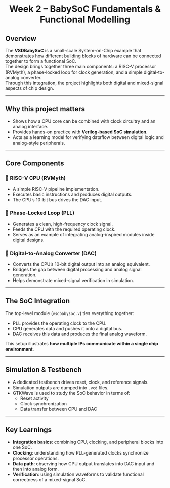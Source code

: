 <div align="center">
  
# Week 2 – BabySoC Fundamentals & Functional Modelling
</div>  


## Overview
The **VSDBabySoC** is a small-scale System-on-Chip example that demonstrates how different building blocks of hardware can be connected together to form a functional SoC.  
The design brings together three main components: a RISC-V processor (RVMyth), a phase-locked loop for clock generation, and a simple digital-to-analog converter.  
Through this integration, the project highlights both digital and mixed-signal aspects of chip design.

---

## Why this project matters
- Shows how a CPU core can be combined with clock circuitry and an analog interface.  
- Provides hands-on practice with **Verilog-based SoC simulation**.  
- Acts as a learning model for verifying dataflow between digital logic and analog-style peripherals.  

---

## Core Components

### 🔹 RISC-V CPU (RVMyth)
- A simple RISC-V pipeline implementation.  
- Executes basic instructions and produces digital outputs.  
- The CPU’s 10-bit bus drives the DAC input.

### 🔹 Phase-Locked Loop (PLL)
- Generates a clean, high-frequency clock signal.  
- Feeds the CPU with the required operating clock.  
- Serves as an example of integrating analog-inspired modules inside digital designs.

### 🔹 Digital-to-Analog Converter (DAC)
- Converts the CPU’s 10-bit digital output into an analog equivalent.  
- Bridges the gap between digital processing and analog signal generation.  
- Helps demonstrate mixed-signal verification in simulation.

---

## The SoC Integration
The top-level module (`vsdbabysoc.v`) ties everything together:
- PLL provides the operating clock to the CPU.  
- CPU generates data and pushes it onto a digital bus.  
- DAC receives this data and produces the final analog waveform.  

This setup illustrates **how multiple IPs communicate within a single chip environment**.

---

## Simulation & Testbench
- A dedicated testbench drives reset, clock, and reference signals.  
- Simulation outputs are dumped into `.vcd` files.  
- GTKWave is used to study the SoC behavior in terms of:
  - Reset activity  
  - Clock synchronization  
  - Data transfer between CPU and DAC  

---

## Key Learnings
- **Integration basics**: combining CPU, clocking, and peripheral blocks into one SoC.  
- **Clocking**: understanding how PLL-generated clocks synchronize processor operations.  
- **Data path**: observing how CPU output translates into DAC input and then into analog form.  
- **Verification**: using simulation waveforms to validate functional correctness of a mixed-signal SoC.  
